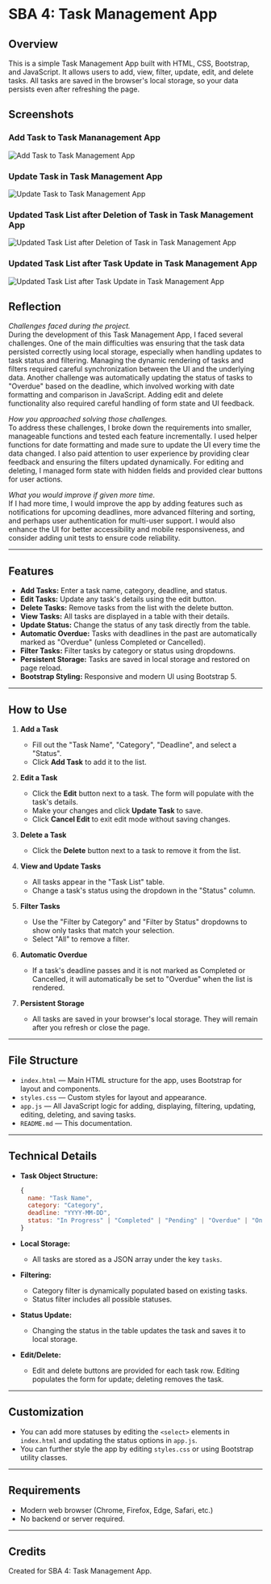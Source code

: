 # SBA 4: Task Management App

## Overview

This is a simple Task Management App built with HTML, CSS, Bootstrap, and JavaScript. It allows users to add, view, filter, update, edit, and delete tasks. All tasks are saved in the browser's local storage, so your data persists even after refreshing the page.

## Screenshots
### Add Task to Task Mananagement App
![Add Task to Task Management App](./screenshots/add-task-to-task-management-app.png)

### Update Task in Task Management App
![Update Task to Task Management App](./screenshots/update-task-in-task-management-app.png)

### Updated Task List after Deletion of Task in Task Management App
![Updated Task List after Deletion of Task in Task Management App](./screenshots/updated-task-list-after-deletion-of-task-in-task-management-app.png)

### Updated Task List after Task Update in Task Management App
![Updated Task List after Task Update in Task Management App](./screenshots/updated-task-list-after-task-update-in-task-management-app.png)

## Reflection
*Challenges faced during the project.*  
During the development of this Task Management App, I faced several challenges. One of the main difficulties was ensuring that the task data persisted correctly using local storage, especially when handling updates to task status and filtering. Managing the dynamic rendering of tasks and filters required careful synchronization between the UI and the underlying data. Another challenge was automatically updating the status of tasks to "Overdue" based on the deadline, which involved working with date formatting and comparison in JavaScript. Adding edit and delete functionality also required careful handling of form state and UI feedback.

*How you approached solving those challenges.*  
To address these challenges, I broke down the requirements into smaller, manageable functions and tested each feature incrementally. I used helper functions for date formatting and made sure to update the UI every time the data changed. I also paid attention to user experience by providing clear feedback and ensuring the filters updated dynamically. For editing and deleting, I managed form state with hidden fields and provided clear buttons for user actions.

*What you would improve if given more time.*  
If I had more time, I would improve the app by adding features such as notifications for upcoming deadlines, more advanced filtering and sorting, and perhaps user authentication for multi-user support. I would also enhance the UI for better accessibility and mobile responsiveness, and consider adding unit tests to ensure code reliability.

---

## Features

- **Add Tasks:** Enter a task name, category, deadline, and status.
- **Edit Tasks:** Update any task's details using the edit button.
- **Delete Tasks:** Remove tasks from the list with the delete button.
- **View Tasks:** All tasks are displayed in a table with their details.
- **Update Status:** Change the status of any task directly from the table.
- **Automatic Overdue:** Tasks with deadlines in the past are automatically marked as "Overdue" (unless Completed or Cancelled).
- **Filter Tasks:** Filter tasks by category or status using dropdowns.
- **Persistent Storage:** Tasks are saved in local storage and restored on page reload.
- **Bootstrap Styling:** Responsive and modern UI using Bootstrap 5.

---

## How to Use

1. **Add a Task**
   - Fill out the "Task Name", "Category", "Deadline", and select a "Status".
   - Click **Add Task** to add it to the list.

2. **Edit a Task**
   - Click the **Edit** button next to a task. The form will populate with the task's details.
   - Make your changes and click **Update Task** to save.
   - Click **Cancel Edit** to exit edit mode without saving changes.

3. **Delete a Task**
   - Click the **Delete** button next to a task to remove it from the list.

4. **View and Update Tasks**
   - All tasks appear in the "Task List" table.
   - Change a task's status using the dropdown in the "Status" column.

5. **Filter Tasks**
   - Use the "Filter by Category" and "Filter by Status" dropdowns to show only tasks that match your selection.
   - Select "All" to remove a filter.

6. **Automatic Overdue**
   - If a task's deadline passes and it is not marked as Completed or Cancelled, it will automatically be set to "Overdue" when the list is rendered.

7. **Persistent Storage**
   - All tasks are saved in your browser's local storage. They will remain after you refresh or close the page.

---

## File Structure

- `index.html` — Main HTML structure for the app, uses Bootstrap for layout and components.
- `styles.css` — Custom styles for layout and appearance.
- `app.js` — All JavaScript logic for adding, displaying, filtering, updating, editing, deleting, and saving tasks.
- `README.md` — This documentation.

---

## Technical Details

- **Task Object Structure:**
  ```js
  {
    name: "Task Name",
    category: "Category",
    deadline: "YYYY-MM-DD",
    status: "In Progress" | "Completed" | "Pending" | "Overdue" | "On Hold" | "Cancelled"
  }
  ```

- **Local Storage:**
  - All tasks are stored as a JSON array under the key `tasks`.

- **Filtering:**
  - Category filter is dynamically populated based on existing tasks.
  - Status filter includes all possible statuses.

- **Status Update:**
  - Changing the status in the table updates the task and saves it to local storage.

- **Edit/Delete:**
  - Edit and delete buttons are provided for each task row. Editing populates the form for update; deleting removes the task.

---

## Customization

- You can add more statuses by editing the `<select>` elements in `index.html` and updating the status options in `app.js`.
- You can further style the app by editing `styles.css` or using Bootstrap utility classes.

---

## Requirements

- Modern web browser (Chrome, Firefox, Edge, Safari, etc.)
- No backend or server required.

---

## Credits

Created for SBA 4: Task Management App.